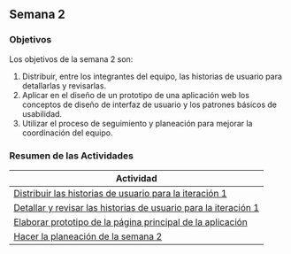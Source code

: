 ## Semana 2

### Objetivos

Los objetivos de la semana 2 son:

1. Distribuir, entre los integrantes del equipo, las historias de usuario para detallarlas y revisarlas.
2. Aplicar en el diseño de un prototipo de una aplicación web los conceptos de diseño de interfaz de usuario y
   los patrones básicos de usabilidad.
3. Utilizar el proceso de seguimiento y planeación para mejorar la coordinación del equipo.

### Resumen de las Actividades

| Actividad                                                                          |
| ---------------------------------------------------------------------------------- |
| [Distribuir las historias de usuario para la iteración 1](s2_distribucion.md)      |
| [Detallar y revisar las historias de usuario para la iteración 1 ](s2_detallar.md) |
| [Elaborar prototipo de la página principal de la aplicación ](s2_prototipos.md)    |
| [Hacer la planeación de la semana 2](s2_syp.md)                                    |
